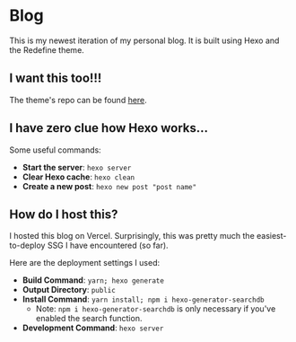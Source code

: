 # Blog
This is my newest iteration of my personal blog. It is built using Hexo and the Redefine theme.

## I want this too!!!
The theme's repo can be found [here](https://github.com/EvanNotFound/hexo-theme-redefine).

## I have zero clue how Hexo works...
Some useful commands:
- **Start the server**: `hexo server`
- **Clear Hexo cache**: `hexo clean`
- **Create a new post**: `hexo new post "post name"`

## How do I host this?
I hosted this blog on Vercel. Surprisingly, this was pretty much the easiest-to-deploy SSG I have encountered (so far). 

Here are the deployment settings I used:
- **Build Command**: `yarn; hexo generate`
- **Output Directory**: `public`
- **Install Command**: `yarn install; npm i hexo-generator-searchdb`
    - Note: `npm i hexo-generator-searchdb` is only necessary if you've enabled the search function.
- **Development Command**: `hexo server`